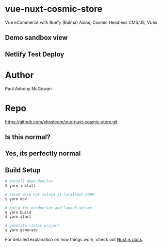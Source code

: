 # vue-nuxt-cosmic-store

 Vue eCommerce with Buefy (Bulma) Axios, Cosmic Headless CMS/JS, Vuex


## Demo sandbox view


## Netlify Test Deploy


# Author

Paul Anhony McGowan

# Repo

https://github.com/xhostcom/vue-nuxt-cosmic-store.git

## Is this normal?

## Yes, its perfectly normal

## Build Setup

```bash
# install dependencies
$ yarn install

# serve with hot reload at localhost:3000
$ yarn dev

# build for production and launch server
$ yarn build
$ yarn start

# generate static project
$ yarn generate
```

For detailed explanation on how things work, check out [Nuxt.js docs](https://nuxtjs.org).
